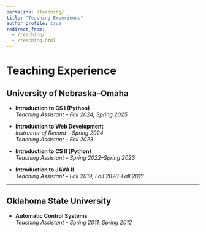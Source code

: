 ```yaml
---
permalink: /teaching/
title: "Teaching Experience"
author_profile: true
redirect_from: 
  - /teaching/
  - /teaching.html
---
```


# Teaching Experience

## University of Nebraska–Omaha

- **Introduction to CS I (Python)**  
  *Teaching Assistant – Fall 2024, Spring 2025*

- **Introduction to Web Development**  
  *Instructor of Record – Spring 2024*  
  *Teaching Assistant – Fall 2023*

- **Introduction to CS II (Python)**  
  *Teaching Assistant – Spring 2022–Spring 2023*

- **Introduction to JAVA II**  
  *Teaching Assistant – Fall 2019, Fall 2020–Fall 2021*

---

## Oklahoma State University

- **Automatic Control Systems**  
  *Teaching Assistant – Spring 2011, Spring 2012*


